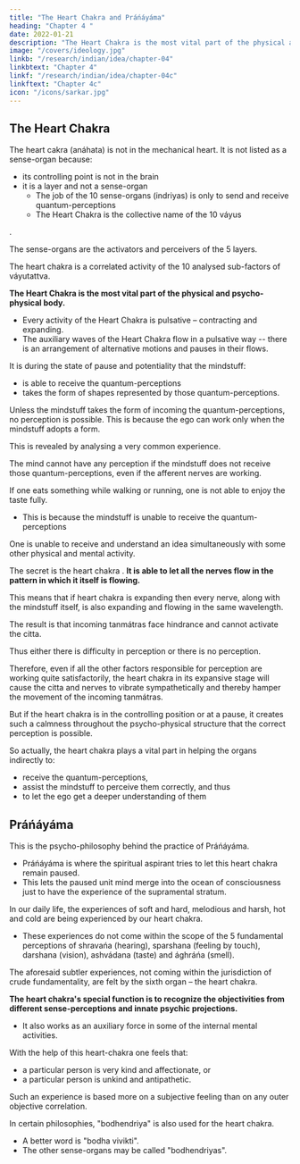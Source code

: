 ```yaml
---
title: "The Heart Chakra and Práńáyáma"
heading: "Chapter 4 "
date: 2022-01-21
description: "The Heart Chakra is the most vital part of the physical and psycho-physical body"
image: "/covers/ideology.jpg"
linkb: "/research/indian/idea/chapter-04"
linkbtext: "Chapter 4"
linkf: "/research/indian/idea/chapter-04c"
linkftext: "Chapter 4c"
icon: "/icons/sarkar.jpg"
---
```



## The Heart Chakra

The <!-- position of práńendriya is in the --> heart cakra (anáhata) is not in the mechanical heart.  <!-- which palpitates but in the yogic centre of heart, that is, in the middle point of the  cakra. --> It <!-- Práńendriya --> is not listed as a sense-organ <!-- (indriya) --> because:
- its <!-- , not only because its site or --> controlling point is not in the brain
- it is a layer and not a sense-organ
  - The job of the 10 sense-organs (indriyas) is only to send and receive <!-- perceive --> quantum-perceptions
  - The Heart Chakra is the collective name of the 10 váyus
<!-- , but in the heart chakra.  different from that of other indriyas, but for another reason as well.  -->

<!-- tattvas -->. 


<!-- , comes under the category of tattvas. -->

The sense-organs <!--  Indriyas, therefore, --> are the activators and perceivers of the 5 layers. 

The heart chakra <!-- bhútatattvas, and práńendriya is more or less --> is a correlated activity of the 10 analysed sub-factors of váyutattva.

<!-- Práńendriya --> 

**The Heart Chakra is the most vital part of the physical and psycho-physical body.** 
- Every activity of the Heart Chakra is pulsative – contracting and expanding<!-- (saḿkoca-vikáshii) -->.
- The auxiliary waves of the Heart Chakra flow in a pulsative way -- there is an arrangement of alternative motions and pauses in their flows. 

It is during the state of pause and potentiality that the mindstuff:
- is able to receive the quantum-perceptions<!--  tanmátras -->
- takes the form of shapes represented by those quantum-perceptions<!-- tanmátras -->.

Unless the mindstuff <!-- citta --> takes the form of incoming the quantum-perceptions, <!-- tanmátras --> no perception is possible. This is because the ego can work only when the mindstuff <!-- citta --> adopts a form.



This is revealed by analysing a very common experience. 

The mind cannot have any perception if the mindstuff does not receive those quantum-perceptions, even if the afferent nerves are working.

If one eats something while walking or running, one is not able to enjoy the taste fully. 
- This is because the mindstuff is unable to receive the quantum-perceptions


One is unable to receive and understand an idea <!-- bháva (idea) --> simultaneously with some other physical and mental activity. 

The secret is the heart chakra <!-- práńendriya -->. **It is able to let all the nerves flow in the pattern in which it itself is flowing.** 

This means that if heart chakra is expanding then  <!-- stage and not in the contracting one, --> every nerve, along with the mindstuff itself, is also expanding and flowing in the same wavelength. 

The result is that incoming tanmátras face hindrance and cannot activate the citta. 

Thus either there is difficulty in perception or there is no perception. 

Therefore, even if all the other factors responsible for perception are working quite satisfactorily, the heart chakra in its expansive stage will cause the citta and nerves to vibrate sympathetically and thereby hamper the movement of the incoming tanmátras. 

But if the heart chakra is in the controlling position or at a pause, it creates such a calmness throughout the psycho-physical structure that the correct perception is possible. 

So actually, the heart chakra plays a vital part in helping the organs indirectly to:
- receive the quantum-perceptions<!--  tanmátras -->, 
- assist the mindstuff to perceive them correctly, and thus
- to let the ego get a deeper understanding of them<!-- have a cognition in that connection. -->


## Práńáyáma

This is the psycho-philosophy behind the practice of Práńáyáma. 
- Práńáyáma is where the spiritual aspirant <!-- sádhaka --> tries to let this heart chakra remain paused. 
- This lets the paused unit mind merge into the ocean of consciousness just to have the experience of the supramental stratum.

In our daily life, the experiences of soft and hard, melodious and harsh, hot and cold are being experienced by our heart chakra. 
- These experiences do not come within the scope of the 5 fundamental perceptions of shravańa (hearing), sparshana (feeling by touch), darshana (vision), ashvádana (taste) and ághráńa (smell).

The aforesaid subtler experiences, not coming within the jurisdiction of crude fundamentality, are felt by the sixth organ – the heart chakra.

**The heart chakra's special function is to recognize the objectivities from different sense-perceptions and innate psychic projections.** 
- It also works as an auxiliary force in some of the internal mental activities. 

With the help of this heart-chakra <!-- práńendriya --> one feels that:
- a particular person is very kind and affectionate, or
- a particular person is unkind and antipathetic. 

Such an experience is based more on a subjective feeling than on any outer objective correlation.

In certain philosophies, "bodhendriya" is also used for the heart chakra. 
- A better word is <!--  for expressing the essence of this indriya shall be --> "bodha vivikti". 
- The other sense-organs<!--  indriyas --> may be called "bodhendriyas".
